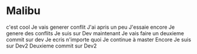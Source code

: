 # Malibu
c'est cool
Je vais generer conflit
J'ai apris un peu
J'essaie encore
Je genere des conflits
Je suis sur Dev maintenant
Je vais faire un deuxieme commit sur dev
Je ecris n'importe quoi
Je continue à master
Encore
Je suis sur Dev2
Deuxieme commit sur Dev2
